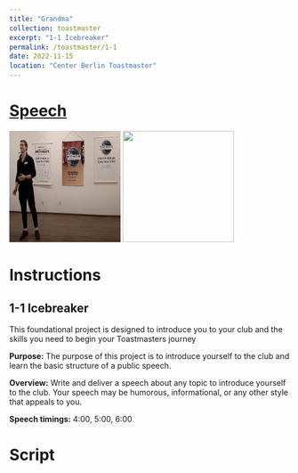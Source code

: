 ```yaml
---
title: "Grandma"
collection: toastmaster
excerpt: "1-1 Icebreaker"
permalink: /toastmaster/1-1
date: 2022-11-15
location: "Center Berlin Toastmaster"
---
```


# [Speech](https://drive.google.com/file/d/1hlZr1gJjnFbtmIKqZAfGJiWg1o6q6kYr/view?usp=sharing)


<img src="/images/tm_11a.png" width="200" height="200" />


<img src="/images/tm_11b.png" width="200" height="200" />


# Instructions

## 1-1 Icebreaker

This foundational project is designed to introduce you to your club and the skills you need to begin your Toastmasters journey

**Purpose:** The purpose of this project is to introduce yourself to the club and learn the basic structure of a public speech.

**Overview:** Write and deliver a speech about any topic to introduce yourself to the club. Your speech may be humorous, informational, or any other style that appeals to you.

**Speech timings:** 4:00, 5:00, 6:00

# Script